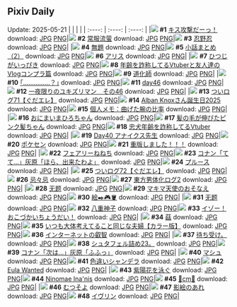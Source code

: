 ## Pixiv Daily
Update: 2025-05-21
|      |      |      |
| :----: | :----: | :----: |
|![](https://pixiv.microyu.workers.dev/c/240x480/img-master/img/2025/05/19/00/00/09/130563065_p0_master1200.jpg) **#1** [キス攻撃だーっ！](https://www.pixiv.net/artworks/130563065) download: [JPG](https://pixiv.microyu.workers.dev/img-original/img/2025/05/19/00/00/09/130563065_p0.jpg) [PNG](https://pixiv.microyu.workers.dev/img-original/img/2025/05/19/00/00/09/130563065_p0.png)|![](https://pixiv.microyu.workers.dev/c/240x480/img-master/img/2025/05/19/03/03/23/130568884_p0_master1200.jpg) **#2** [常服流萤](https://www.pixiv.net/artworks/130568884) download: [JPG](https://pixiv.microyu.workers.dev/img-original/img/2025/05/19/03/03/23/130568884_p0.jpg) [PNG](https://pixiv.microyu.workers.dev/img-original/img/2025/05/19/03/03/23/130568884_p0.png)|![](https://pixiv.microyu.workers.dev/c/240x480/img-master/img/2025/05/20/00/00/11/130597598_p0_master1200.jpg) **#3** [忍野忍](https://www.pixiv.net/artworks/130597598) download: [JPG](https://pixiv.microyu.workers.dev/img-original/img/2025/05/20/00/00/11/130597598_p0.jpg) [PNG](https://pixiv.microyu.workers.dev/img-original/img/2025/05/20/00/00/11/130597598_p0.png)|
|![](https://pixiv.microyu.workers.dev/c/240x480/img-master/img/2025/05/20/00/23/37/130598883_p0_master1200.jpg) **#4** [無題](https://www.pixiv.net/artworks/130598883) download: [JPG](https://pixiv.microyu.workers.dev/img-original/img/2025/05/20/00/23/37/130598883_p0.jpg) [PNG](https://pixiv.microyu.workers.dev/img-original/img/2025/05/20/00/23/37/130598883_p0.png)|![](https://pixiv.microyu.workers.dev/c/240x480/img-master/img/2025/05/19/22/06/31/130592955_p0_master1200.jpg) **#5** [小話まとめ（2）](https://www.pixiv.net/artworks/130592955) download: [JPG](https://pixiv.microyu.workers.dev/img-original/img/2025/05/19/22/06/31/130592955_p0.jpg) [PNG](https://pixiv.microyu.workers.dev/img-original/img/2025/05/19/22/06/31/130592955_p0.png)|![](https://pixiv.microyu.workers.dev/c/240x480/img-master/img/2025/05/19/00/00/15/130563116_p0_master1200.jpg) **#6** [アリス](https://www.pixiv.net/artworks/130563116) download: [JPG](https://pixiv.microyu.workers.dev/img-original/img/2025/05/19/00/00/15/130563116_p0.jpg) [PNG](https://pixiv.microyu.workers.dev/img-original/img/2025/05/19/00/00/15/130563116_p0.png)|
|![](https://pixiv.microyu.workers.dev/c/240x480/img-master/img/2025/05/19/00/30/05/130564742_p0_master1200.jpg) **#7** [ひつじがいっぴき](https://www.pixiv.net/artworks/130564742) download: [JPG](https://pixiv.microyu.workers.dev/img-original/img/2025/05/19/00/30/05/130564742_p0.jpg) [PNG](https://pixiv.microyu.workers.dev/img-original/img/2025/05/19/00/30/05/130564742_p0.png)|![](https://pixiv.microyu.workers.dev/c/240x480/img-master/img/2025/05/19/21/07/17/130590523_p0_master1200.jpg) **#8** [年齢を詐称してるVtuberと友人達のVlogコンプラ篇](https://www.pixiv.net/artworks/130590523) download: [JPG](https://pixiv.microyu.workers.dev/img-original/img/2025/05/19/21/07/17/130590523_p0.jpg) [PNG](https://pixiv.microyu.workers.dev/img-original/img/2025/05/19/21/07/17/130590523_p0.png)|![](https://pixiv.microyu.workers.dev/c/240x480/img-master/img/2025/05/20/06/03/12/130605507_p0_master1200.jpg) **#9** [道化師](https://www.pixiv.net/artworks/130605507) download: [JPG](https://pixiv.microyu.workers.dev/img-original/img/2025/05/20/06/03/12/130605507_p0.jpg) [PNG](https://pixiv.microyu.workers.dev/img-original/img/2025/05/20/06/03/12/130605507_p0.png)|
|![](https://pixiv.microyu.workers.dev/c/240x480/img-master/img/2025/05/19/17/12/56/130582730_p0_master1200.jpg) **#10** [｢……………？｣](https://www.pixiv.net/artworks/130582730) download: [JPG](https://pixiv.microyu.workers.dev/img-original/img/2025/05/19/17/12/56/130582730_p0.jpg) [PNG](https://pixiv.microyu.workers.dev/img-original/img/2025/05/19/17/12/56/130582730_p0.png)|![](https://pixiv.microyu.workers.dev/c/240x480/img-master/img/2025/05/19/00/46/05/130565388_p0_master1200.jpg) **#11** [day46](https://www.pixiv.net/artworks/130565388) download: [JPG](https://pixiv.microyu.workers.dev/img-original/img/2025/05/19/00/46/05/130565388_p0.jpg) [PNG](https://pixiv.microyu.workers.dev/img-original/img/2025/05/19/00/46/05/130565388_p0.png)|![](https://pixiv.microyu.workers.dev/c/240x480/img-master/img/2025/05/19/06/30/37/130571632_p0_master1200.jpg) **#12** [一夜限りのユキズリマン　その46](https://www.pixiv.net/artworks/130571632) download: [JPG](https://pixiv.microyu.workers.dev/img-original/img/2025/05/19/06/30/37/130571632_p0.jpg) [PNG](https://pixiv.microyu.workers.dev/img-original/img/2025/05/19/06/30/37/130571632_p0.png)|
|![](https://pixiv.microyu.workers.dev/c/240x480/img-master/img/2025/05/19/17/03/30/130582508_p0_master1200.jpg) **#13** [ついログ71【ぐだエレ】](https://www.pixiv.net/artworks/130582508) download: [JPG](https://pixiv.microyu.workers.dev/img-original/img/2025/05/19/17/03/30/130582508_p0.jpg) [PNG](https://pixiv.microyu.workers.dev/img-original/img/2025/05/19/17/03/30/130582508_p0.png)|![](https://pixiv.microyu.workers.dev/c/240x480/img-master/img/2025/05/19/22/01/51/130592767_p0_master1200.jpg) **#14** [Alban Knoxさん誕生日2025](https://www.pixiv.net/artworks/130592767) download: [JPG](https://pixiv.microyu.workers.dev/img-original/img/2025/05/19/22/01/51/130592767_p0.jpg) [PNG](https://pixiv.microyu.workers.dev/img-original/img/2025/05/19/22/01/51/130592767_p0.png)|![](https://pixiv.microyu.workers.dev/c/240x480/img-master/img/2025/05/20/06/00/07/130605416_p0_master1200.jpg) **#15** [個人メモ：曲げた腕の比率](https://www.pixiv.net/artworks/130605416) download: [JPG](https://pixiv.microyu.workers.dev/img-original/img/2025/05/20/06/00/07/130605416_p0.jpg) [PNG](https://pixiv.microyu.workers.dev/img-original/img/2025/05/20/06/00/07/130605416_p0.png)|
|![](https://pixiv.microyu.workers.dev/c/240x480/img-master/img/2025/05/19/00/04/15/130563628_p0_master1200.jpg) **#16** [おにまいまひろちゃん](https://www.pixiv.net/artworks/130563628) download: [JPG](https://pixiv.microyu.workers.dev/img-original/img/2025/05/19/00/04/15/130563628_p0.jpg) [PNG](https://pixiv.microyu.workers.dev/img-original/img/2025/05/19/00/04/15/130563628_p0.png)|![](https://pixiv.microyu.workers.dev/c/240x480/img-master/img/2025/05/19/00/00/43/130563276_p0_master1200.jpg) **#17** [髪の毛が伸びたピンク髪ちゃん](https://www.pixiv.net/artworks/130563276) download: [JPG](https://pixiv.microyu.workers.dev/img-original/img/2025/05/19/00/00/43/130563276_p0.jpg) [PNG](https://pixiv.microyu.workers.dev/img-original/img/2025/05/19/00/00/43/130563276_p0.png)|![](https://pixiv.microyu.workers.dev/c/240x480/img-master/img/2025/05/20/21/08/21/130624556_p0_master1200.jpg) **#18** [忠犬年齢を詐称してるVtuber](https://www.pixiv.net/artworks/130624556) download: [JPG](https://pixiv.microyu.workers.dev/img-original/img/2025/05/20/21/08/21/130624556_p0.jpg) [PNG](https://pixiv.microyu.workers.dev/img-original/img/2025/05/20/21/08/21/130624556_p0.png)|
|![](https://pixiv.microyu.workers.dev/c/240x480/img-master/img/2025/05/19/07/00/42/130572132_p0_master1200.jpg) **#19** [Day40 アナイクス先生](https://www.pixiv.net/artworks/130572132) download: [JPG](https://pixiv.microyu.workers.dev/img-original/img/2025/05/19/07/00/42/130572132_p0.jpg) [PNG](https://pixiv.microyu.workers.dev/img-original/img/2025/05/19/07/00/42/130572132_p0.png)|![](https://pixiv.microyu.workers.dev/c/240x480/img-master/img/2025/05/19/21/39/58/130591802_p0_master1200.jpg) **#20** [ポケセン](https://www.pixiv.net/artworks/130591802) download: [JPG](https://pixiv.microyu.workers.dev/img-original/img/2025/05/19/21/39/58/130591802_p0.jpg) [PNG](https://pixiv.microyu.workers.dev/img-original/img/2025/05/19/21/39/58/130591802_p0.png)|![](https://pixiv.microyu.workers.dev/c/240x480/img-master/img/2025/05/20/19/04/05/130620160_p0_master1200.jpg) **#21** [重版しました！！！](https://www.pixiv.net/artworks/130620160) download: [JPG](https://pixiv.microyu.workers.dev/img-original/img/2025/05/20/19/04/05/130620160_p0.jpg) [PNG](https://pixiv.microyu.workers.dev/img-original/img/2025/05/20/19/04/05/130620160_p0.png)|
|![](https://pixiv.microyu.workers.dev/c/240x480/img-master/img/2025/05/19/00/22/23/130564446_p0_master1200.jpg) **#22** [フェアリーねねち](https://www.pixiv.net/artworks/130564446) download: [JPG](https://pixiv.microyu.workers.dev/img-original/img/2025/05/19/00/22/23/130564446_p0.jpg) [PNG](https://pixiv.microyu.workers.dev/img-original/img/2025/05/19/00/22/23/130564446_p0.png)|![](https://pixiv.microyu.workers.dev/c/240x480/img-master/img/2025/05/19/11/35/19/130576220_p0_master1200.jpg) **#23** [コナン「てて…」灰原「ほら、出来たわよ」](https://www.pixiv.net/artworks/130576220) download: [JPG](https://pixiv.microyu.workers.dev/img-original/img/2025/05/19/11/35/19/130576220_p0.jpg) [PNG](https://pixiv.microyu.workers.dev/img-original/img/2025/05/19/11/35/19/130576220_p0.png)|![](https://pixiv.microyu.workers.dev/c/240x480/img-master/img/2025/05/20/00/30/04/130599123_p0_master1200.jpg) **#24** [プルース](https://www.pixiv.net/artworks/130599123) download: [JPG](https://pixiv.microyu.workers.dev/img-original/img/2025/05/20/00/30/04/130599123_p0.jpg) [PNG](https://pixiv.microyu.workers.dev/img-original/img/2025/05/20/00/30/04/130599123_p0.png)|
|![](https://pixiv.microyu.workers.dev/c/240x480/img-master/img/2025/05/20/17/03/21/130616760_p0_master1200.jpg) **#25** [ついログ72【ぐだエレ】](https://www.pixiv.net/artworks/130616760) download: [JPG](https://pixiv.microyu.workers.dev/img-original/img/2025/05/20/17/03/21/130616760_p0.jpg) [PNG](https://pixiv.microyu.workers.dev/img-original/img/2025/05/20/17/03/21/130616760_p0.png)|![](https://pixiv.microyu.workers.dev/c/240x480/img-master/img/2025/05/20/00/00/10/130597594_p0_master1200.jpg) **#26** [忌々忌](https://www.pixiv.net/artworks/130597594) download: [JPG](https://pixiv.microyu.workers.dev/img-original/img/2025/05/20/00/00/10/130597594_p0.jpg) [PNG](https://pixiv.microyu.workers.dev/img-original/img/2025/05/20/00/00/10/130597594_p0.png)|![](https://pixiv.microyu.workers.dev/c/240x480/img-master/img/2025/05/19/13/44/56/130578863_p0_master1200.jpg) **#27** [東方男体化ログ2](https://www.pixiv.net/artworks/130578863) download: [JPG](https://pixiv.microyu.workers.dev/img-original/img/2025/05/19/13/44/56/130578863_p0.jpg) [PNG](https://pixiv.microyu.workers.dev/img-original/img/2025/05/19/13/44/56/130578863_p0.png)|
|![](https://pixiv.microyu.workers.dev/c/240x480/img-master/img/2025/05/19/00/41/38/130565242_p0_master1200.jpg) **#28** [无题](https://www.pixiv.net/artworks/130565242) download: [JPG](https://pixiv.microyu.workers.dev/img-original/img/2025/05/19/00/41/38/130565242_p0.jpg) [PNG](https://pixiv.microyu.workers.dev/img-original/img/2025/05/19/00/41/38/130565242_p0.png)|![](https://pixiv.microyu.workers.dev/c/240x480/img-master/img/2025/05/20/00/00/21/130597682_p0_master1200.jpg) **#29** [マキマ天使のおそなえ](https://www.pixiv.net/artworks/130597682) download: [JPG](https://pixiv.microyu.workers.dev/img-original/img/2025/05/20/00/00/21/130597682_p0.jpg) [PNG](https://pixiv.microyu.workers.dev/img-original/img/2025/05/20/00/00/21/130597682_p0.png)|![](https://pixiv.microyu.workers.dev/c/240x480/img-master/img/2025/05/19/22/40/54/130594338_p0_master1200.jpg) **#30** [絵✒️🎮🪣](https://www.pixiv.net/artworks/130594338) download: [JPG](https://pixiv.microyu.workers.dev/img-original/img/2025/05/19/22/40/54/130594338_p0.jpg) [PNG](https://pixiv.microyu.workers.dev/img-original/img/2025/05/19/22/40/54/130594338_p0.png)|
|![](https://pixiv.microyu.workers.dev/c/240x480/img-master/img/2025/05/19/18/09/41/130584272_p0_master1200.jpg) **#31** [无题](https://www.pixiv.net/artworks/130584272) download: [JPG](https://pixiv.microyu.workers.dev/img-original/img/2025/05/19/18/09/41/130584272_p0.jpg) [PNG](https://pixiv.microyu.workers.dev/img-original/img/2025/05/19/18/09/41/130584272_p0.png)|![](https://pixiv.microyu.workers.dev/c/240x480/img-master/img/2025/05/19/21/01/32/130590331_p0_master1200.jpg) **#32** [八重神子](https://www.pixiv.net/artworks/130590331) download: [JPG](https://pixiv.microyu.workers.dev/img-original/img/2025/05/19/21/01/32/130590331_p0.jpg) [PNG](https://pixiv.microyu.workers.dev/img-original/img/2025/05/19/21/01/32/130590331_p0.png)|![](https://pixiv.microyu.workers.dev/c/240x480/img-master/img/2025/05/19/00/00/25/130563188_p0_master1200.jpg) **#33** [イゾー！おこづかいちょうだい！](https://www.pixiv.net/artworks/130563188) download: [JPG](https://pixiv.microyu.workers.dev/img-original/img/2025/05/19/00/00/25/130563188_p0.jpg) [PNG](https://pixiv.microyu.workers.dev/img-original/img/2025/05/19/00/00/25/130563188_p0.png)|
|![](https://pixiv.microyu.workers.dev/c/240x480/img-master/img/2025/05/19/13/32/23/130578647_p0_master1200.jpg) **#34** [菇](https://www.pixiv.net/artworks/130578647) download: [JPG](https://pixiv.microyu.workers.dev/img-original/img/2025/05/19/13/32/23/130578647_p0.jpg) [PNG](https://pixiv.microyu.workers.dev/img-original/img/2025/05/19/13/32/23/130578647_p0.png)|![](https://pixiv.microyu.workers.dev/c/240x480/img-master/img/2025/05/19/00/02/58/130563540_p0_master1200.jpg) **#35** [いつも大体考えてること同じな夫婦【カラー版】](https://www.pixiv.net/artworks/130563540) download: [JPG](https://pixiv.microyu.workers.dev/img-original/img/2025/05/19/00/02/58/130563540_p0.jpg) [PNG](https://pixiv.microyu.workers.dev/img-original/img/2025/05/19/00/02/58/130563540_p0.png)|![](https://pixiv.microyu.workers.dev/c/240x480/img-master/img/2025/05/19/12/15/10/130577174_p0_master1200.jpg) **#36** [インターネットの叡智](https://www.pixiv.net/artworks/130577174) download: [JPG](https://pixiv.microyu.workers.dev/img-original/img/2025/05/19/12/15/10/130577174_p0.jpg) [PNG](https://pixiv.microyu.workers.dev/img-original/img/2025/05/19/12/15/10/130577174_p0.png)|
|![](https://pixiv.microyu.workers.dev/c/240x480/img-master/img/2025/05/20/03/08/21/130603144_p0_master1200.jpg) **#37** [待ち受け。](https://www.pixiv.net/artworks/130603144) download: [JPG](https://pixiv.microyu.workers.dev/img-original/img/2025/05/20/03/08/21/130603144_p0.jpg) [PNG](https://pixiv.microyu.workers.dev/img-original/img/2025/05/20/03/08/21/130603144_p0.png)|![](https://pixiv.microyu.workers.dev/c/240x480/img-master/img/2025/05/20/22/55/47/130629003_p0_master1200.jpg) **#38** [シュタフェル詰め23。](https://www.pixiv.net/artworks/130629003) download: [JPG](https://pixiv.microyu.workers.dev/img-original/img/2025/05/20/22/55/47/130629003_p0.jpg) [PNG](https://pixiv.microyu.workers.dev/img-original/img/2025/05/20/22/55/47/130629003_p0.png)|![](https://pixiv.microyu.workers.dev/c/240x480/img-master/img/2025/05/20/16/58/53/130616570_p0_master1200.jpg) **#39** [コナン「次は…」灰原「ふふっ」](https://www.pixiv.net/artworks/130616570) download: [JPG](https://pixiv.microyu.workers.dev/img-original/img/2025/05/20/16/58/53/130616570_p0.jpg) [PNG](https://pixiv.microyu.workers.dev/img-original/img/2025/05/20/16/58/53/130616570_p0.png)|
|![](https://pixiv.microyu.workers.dev/c/240x480/img-master/img/2025/05/19/00/37/24/130565086_p0_master1200.jpg) **#40** [マシュ](https://www.pixiv.net/artworks/130565086) download: [JPG](https://pixiv.microyu.workers.dev/img-original/img/2025/05/19/00/37/24/130565086_p0.jpg) [PNG](https://pixiv.microyu.workers.dev/img-original/img/2025/05/19/00/37/24/130565086_p0.png)|![](https://pixiv.microyu.workers.dev/c/240x480/img-master/img/2025/05/19/20/11/18/130588304_p0_master1200.jpg) **#41** [色違いシャンデラ](https://www.pixiv.net/artworks/130588304) download: [JPG](https://pixiv.microyu.workers.dev/img-original/img/2025/05/19/20/11/18/130588304_p0.jpg) [PNG](https://pixiv.microyu.workers.dev/img-original/img/2025/05/19/20/11/18/130588304_p0.png)|![](https://pixiv.microyu.workers.dev/c/240x480/img-master/img/2025/05/19/13/48/18/130570476_p0_master1200.jpg) **#42** [Eula Wanted](https://www.pixiv.net/artworks/130570476) download: [JPG](https://pixiv.microyu.workers.dev/img-original/img/2025/05/19/13/48/18/130570476_p0.jpg) [PNG](https://pixiv.microyu.workers.dev/img-original/img/2025/05/19/13/48/18/130570476_p0.png)|
|![](https://pixiv.microyu.workers.dev/c/240x480/img-master/img/2025/05/19/19/54/07/130587510_p0_master1200.jpg) **#43** [紫陽花を泳ぐ](https://www.pixiv.net/artworks/130587510) download: [JPG](https://pixiv.microyu.workers.dev/img-original/img/2025/05/19/19/54/07/130587510_p0.jpg) [PNG](https://pixiv.microyu.workers.dev/img-original/img/2025/05/19/19/54/07/130587510_p0.png)|![](https://pixiv.microyu.workers.dev/c/240x480/img-master/img/2025/05/19/06/13/35/130571394_p0_master1200.jpg) **#44** [Ninomae Ina'nis](https://www.pixiv.net/artworks/130571394) download: [JPG](https://pixiv.microyu.workers.dev/img-original/img/2025/05/19/06/13/35/130571394_p0.jpg) [PNG](https://pixiv.microyu.workers.dev/img-original/img/2025/05/19/06/13/35/130571394_p0.png)|![](https://pixiv.microyu.workers.dev/c/240x480/img-master/img/2025/05/19/20/55/58/130589952_p0_master1200.jpg) **#45** [🪻cm🪻](https://www.pixiv.net/artworks/130589952) download: [JPG](https://pixiv.microyu.workers.dev/img-original/img/2025/05/19/20/55/58/130589952_p0.jpg) [PNG](https://pixiv.microyu.workers.dev/img-original/img/2025/05/19/20/55/58/130589952_p0.png)|
|![](https://pixiv.microyu.workers.dev/c/240x480/img-master/img/2025/05/19/23/13/16/130595711_p0_master1200.jpg) **#46** [むつそよ](https://www.pixiv.net/artworks/130595711) download: [JPG](https://pixiv.microyu.workers.dev/img-original/img/2025/05/19/23/13/16/130595711_p0.jpg) [PNG](https://pixiv.microyu.workers.dev/img-original/img/2025/05/19/23/13/16/130595711_p0.png)|![](https://pixiv.microyu.workers.dev/c/240x480/img-master/img/2025/05/20/17/25/56/130617234_p0_master1200.jpg) **#47** [影絵のあれ](https://www.pixiv.net/artworks/130617234) download: [JPG](https://pixiv.microyu.workers.dev/img-original/img/2025/05/20/17/25/56/130617234_p0.jpg) [PNG](https://pixiv.microyu.workers.dev/img-original/img/2025/05/20/17/25/56/130617234_p0.png)|![](https://pixiv.microyu.workers.dev/c/240x480/img-master/img/2025/05/19/14/56/30/130580071_p0_master1200.jpg) **#48** [イヴリン](https://www.pixiv.net/artworks/130580071) download: [JPG](https://pixiv.microyu.workers.dev/img-original/img/2025/05/19/14/56/30/130580071_p0.jpg) [PNG](https://pixiv.microyu.workers.dev/img-original/img/2025/05/19/14/56/30/130580071_p0.png)|
